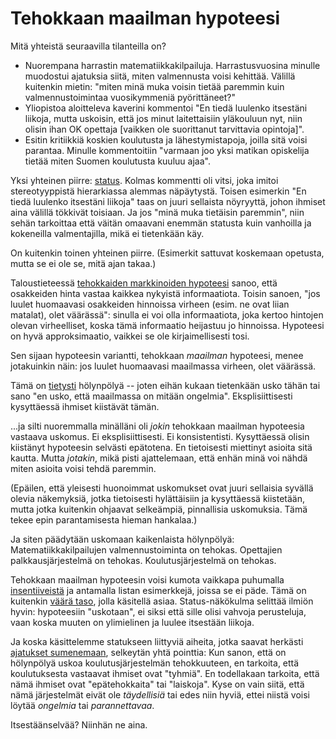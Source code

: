 # Tehokkaan maailman hypoteesi

Mitä yhteistä seuraavilla tilanteilla on?

- Nuorempana harrastin matematiikkakilpailuja. Harrastusvuosina minulle muodostui ajatuksia siitä, miten valmennusta voisi kehittää. Välillä kuitenkin mietin: "miten minä muka voisin tietää paremmin kuin valmennustoimintaa vuosikymmeniä pyörittäneet?"
- Yliopistoa aloitteleva kaverini kommentoi "En tiedä luulenko itsestäni liikoja, mutta uskoisin, että jos minut laitettaisiin yläkouluun nyt, niin olisin ihan OK opettaja [vaikken ole suorittanut tarvittavia opintoja]".
- Esitin kritiikkiä koskien koulutusta ja lähestymistapoja, joilla sitä voisi parantaa. Minulle kommentoitiin "varmaan joo yksi matikan opiskelija tietää miten Suomen koulutusta kuuluu ajaa".

Yksi yhteinen piirre: [status](/epi/status). Kolmas kommentti oli vitsi, joka imitoi stereotyyppistä hierarkiassa alemmas näpäytystä. Toisen esimerkin "En tiedä luulenko itsestäni liikoja" taas on juuri sellaista nöyryyttä, johon ihmiset aina välillä tökkivät toisiaan. Ja jos "minä muka tietäisin paremmin", niin sehän tarkoittaa että väitän omaavani enemmän statusta kuin vanhoilla ja kokeneilla valmentajilla, mikä ei tietenkään käy.

On kuitenkin toinen yhteinen piirre. (Esimerkit sattuvat koskemaan opetusta, mutta se ei ole se, mitä ajan takaa.)

Taloustieteessä [tehokkaiden markkinoiden hypoteesi](https://en.wikipedia.org/wiki/Efficient-market_hypothesis) sanoo, että osakkeiden hinta vastaa kaikkea nykyistä informaatiota. Toisin sanoen, "jos luulet huomaavasi osakkeiden hinnoissa virheen (esim. ne ovat liian matalat), olet väärässä": sinulla ei voi olla informaatiota, joka kertoo hintojen olevan virheelliset, koska tämä informaatio heijastuu jo hinnoissa. Hypoteesi on hyvä approksimaatio, vaikkei se ole kirjaimellisesti tosi.

Sen sijaan hypoteesin variantti, tehokkaan *maailman* hypoteesi, menee jotakuinkin näin: jos luulet huomaavasi maailmassa virheen, olet väärässä.

Tämä on [tietysti](/epi/ilmeiset_ohjeet) hölynpölyä -- joten eihän kukaan tietenkään usko tähän tai sano "en usko, että maailmassa on mitään ongelmia". Eksplisiittisesti kysyttäessä ihmiset kiistävät tämän.

...ja silti nuoremmalla minälläni oli *jokin* tehokkaan maailman hypoteesia vastaava uskomus. Ei eksplisiittisesti. Ei konsistentisti. Kysyttäessä olisin kiistänyt hypoteesin selvästi epätotena. En tietoisesti miettinyt asioita sitä kautta. Mutta *jotakin*, mikä pisti ajattelemaan, että enhän minä voi nähdä miten asioita voisi tehdä paremmin.

(Epäilen, että yleisesti huonoimmat uskomukset ovat juuri sellaisia syvällä olevia näkemyksiä, jotka tietoisesti hylättäisiin ja kysyttäessä kiistetään, mutta jotka kuitenkin ohjaavat selkeämpiä, pinnallisia uskomuksia. Tämä tekee epin parantamisesta hieman hankalaa.)

Ja siten päädytään uskomaan kaikenlaista hölynpölyä: Matematiikkakilpailujen valmennustoiminta on tehokas. Opettajien palkkausjärjestelmä on tehokas. Koulutusjärjestelmä on tehokas.

Tehokkaan maailman hypoteesin voisi kumota vaikkapa puhumalla [insentiiveistä](/epi/insentiivit) ja antamalla listan esimerkkejä, joissa se ei päde. Tämä on kuitenkin [väärä taso](/epi/miksi_uskot), jolla käsitellä asiaa. Status-näkökulma selittää ilmiön hyvin: hypoteesiin "uskotaan", ei siksi että sille olisi vahvoja perusteluja, vaan koska muuten on ylimielinen ja luulee itsestään liikoja.

Ja koska käsittelemme statukseen liittyviä aiheita, jotka saavat herkästi [ajatukset sumenemaan](/epi/sumuiset_ajatukset), selkeytän yhtä pointtia: Kun sanon, että on hölynpölyä uskoa koulutusjärjestelmän tehokkuuteen, en tarkoita, että koulutuksesta vastaavat ihmiset ovat "tyhmiä". En todellakaan tarkoita, että nämä ihmiset ovat "epätehokkaita" tai "laiskoja". Kyse on vain siitä, että nämä järjestelmät eivät ole *täydellisiä* tai edes niin hyviä, ettei niistä voisi löytää *ongelmia* tai *parannettavaa*.

Itsestäänselvää? Niinhän ne aina.
